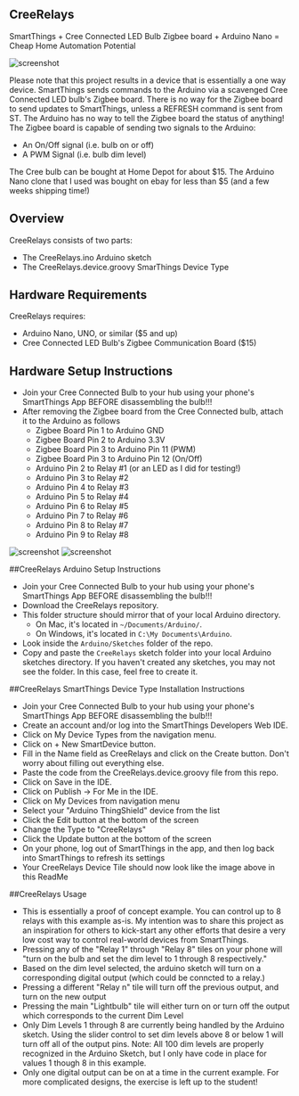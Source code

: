 ## CreeRelays
SmartThings + Cree Connected LED Bulb Zigbee board  + Arduino Nano = Cheap Home Automation Potential

![screenshot](https://cloud.githubusercontent.com/assets/5206084/7218055/286858f2-e625-11e4-9c2b-8b85c7f28f00.PNG)

Please note that this project results in a device that is essentially a one way device.  SmartThings sends commands to the Arduino via a scavenged Cree Connected LED bulb's Zigbee board.  There is no way for the Zigbee board to send updates to SmartThings, unless a REFRESH command is sent from ST.  The Arduino has no way to tell the Zigbee board the status of anything!  The Zigbee board is capable of sending two signals to the Arduino:
- An On/Off signal (i.e. bulb on or off)
- A PWM Signal (i.e. bulb dim level)

The Cree bulb can be bought at Home Depot for about $15.  The Arduino Nano clone that I used was bought on ebay for less than $5 (and a few weeks shipping time!)

## Overview
CreeRelays consists of two parts:
- The CreeRelays.ino Arduino sketch
- The CreeRelays.device.groovy SmarThings Device Type


## Hardware Requirements
CreeRelays requires:
- Arduino Nano, UNO, or similar ($5 and up)
- Cree Connected LED Bulb's Zigbee Communication Board ($15)

## Hardware Setup Instructions
- Join your Cree Connected Bulb to your hub using your phone's SmartThings App BEFORE disassembling the bulb!!!
- After removing the Zigbee board from the Cree Connected bulb, attach it to the Arduino as follows
  - Zigbee Board Pin 1 to Arduino GND
  - Zigbee Board Pin 2 to Arduino 3.3V
  - Zigbee Board Pin 3 to Arduino Pin 11 (PWM)
  - Zigbee Board Pin 3 to Arduino Pin 12 (On/Off)
  - Arduino Pin 2 to Relay #1 (or an LED as I did for testing!)
  - Arduino Pin 3 to Relay #2 
  - Arduino Pin 4 to Relay #3 
  - Arduino Pin 5 to Relay #4
  - Arduino Pin 6 to Relay #5
  - Arduino Pin 7 to Relay #6
  - Arduino Pin 8 to Relay #7
  - Arduino Pin 9 to Relay #8

![screenshot](https://cloud.githubusercontent.com/assets/5206084/7218058/35927de6-e625-11e4-8915-0ff51ccc8f30.JPG)
![screenshot](https://cloud.githubusercontent.com/assets/5206084/7218060/3bc030aa-e625-11e4-81d7-e59e2e75df42.JPG)


##CreeRelays Arduino Setup Instructions
- Join your Cree Connected Bulb to your hub using your phone's SmartThings App BEFORE disassembling the bulb!!!
- Download the CreeRelays repository.
- This folder structure should mirror that of your local Arduino directory. 
  - On Mac, it's located in `~/Documents/Arduino/`.
  - On Windows, it's located in `C:\My Documents\Arduino`.
- Look inside the `Arduino/Sketches` folder of the repo.
- Copy and paste the `CreeRelays` sketch folder into your local Arduino sketches directory. If you haven't created any sketches, you may not see the folder. In this case, feel free to create it.


##CreeRelays SmartThings Device Type Installation Instructions
- Join your Cree Connected Bulb to your hub using your phone's SmartThings App BEFORE disassembling the bulb!!!
- Create an account and/or log into the SmartThings Developers Web IDE.
- Click on My Device Types from the navigation menu.
- Click on  + New SmartDevice button.
- Fill in the Name field as CreeRelays and click on the Create button. Don't worry about filling out everything else.
- Paste the code from the CreeRelays.device.groovy file from this repo.
- Click on  Save  in the IDE.
- Click on  Publish -> For Me  in the IDE.
- Click on My Devices from navigation menu
- Select your "Arduino ThingShield" device from the list
- Click the Edit button at the bottom of the screen
- Change the Type to "CreeRelays"
- Click the Update button at the bottom of the screen
- On your phone, log out of SmartThings in the app, and then log back into SmartThings to refresh its settings
- Your CreeRelays Device Tile should now look like the image above in this ReadMe

##CreeRelays Usage
- This is essentially a proof of concept example.  You can control up to 8 relays with this example as-is.  My intention was to share this project as an inspiration for others to kick-start any other efforts that desire a very low cost way to control real-world devices from SmartThings.
- Pressing any of the "Relay 1" through "Relay 8" tiles on your phone will "turn on the bulb and set the dim level to 1 through 8 respectively."
- Based on the dim level selected, the arduino sketch will turn on a corresponding digital output (which could be conncted to a relay.)
- Pressing a different "Relay n" tile will turn off the previous output, and turn on the new output
- Pressing the main "Lightbulb" tile will either turn on or turn off the output which corresponds to the current Dim Level
- Only Dim Levels 1 through 8 are currently being handled by the Arduino sketch.  Using the slider control to set dim levels above 8 or below 1 will turn off all of the output pins.  Note: All 100 dim levels are properly recognized in the Arduino Sketch, but I only have code in place for values 1 though 8 in this example.
- Only one digital output can be on at a time in the current example.  For more complicated designs, the exercise is left up to the student!




